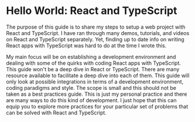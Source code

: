 Hello World: React and TypeScript
=======

The purpose of this guide is to share my steps to setup a web project with React and TypeScript. I have ran through many demos, tutorials, and videos on React and TypeScript separately. Yet, finding up to date info on writing React apps with TypeScript was hard to do at the time I wrote this.

My main focus will be on establishing a development environment and dealing with some of the quirks with coding React apps with TypeScript. This guide won't be a deep dive in React or TypeScript. There are many resource available to facilitate a deep dive into each of them. This guide will only look at possible integrations in terms of a development environment, coding paradigms and style. The scope is small and this should not be taken as a best practices guide. This is just my personal practice and there are many ways to do this kind of development. I just hope that this can equip you to explore more practices for your particular set of problems that can be solved with React and TypeScript.
